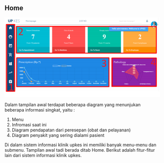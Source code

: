 ## Home
![home](img/gambar1.png)


Dalam tampilan awal terdapat beberapa diagram yang menunjukan beberapa
informasi singkat, yaitu :
1. Menu
2. Infromasi saat ini
3. Diagram pendapatan dari peresepan (obat dan pelayanan)
4. Diagram penyakit yang sering dialami pasient

Di dalam sistem informasi klinik upkes ini memiliki banyak menu-menu dan
submenu. Tampilan awal tadi berada ditab Home. Berikut adalah fitur-fitur lain
dari sistem informasi klinik upkes.